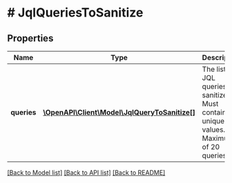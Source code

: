 # # JqlQueriesToSanitize

## Properties

Name | Type | Description | Notes
------------ | ------------- | ------------- | -------------
**queries** | [**\OpenAPI\Client\Model\JqlQueryToSanitize[]**](JqlQueryToSanitize.md) | The list of JQL queries to sanitize. Must contain unique values. Maximum of 20 queries. |

[[Back to Model list]](../../README.md#models) [[Back to API list]](../../README.md#endpoints) [[Back to README]](../../README.md)
